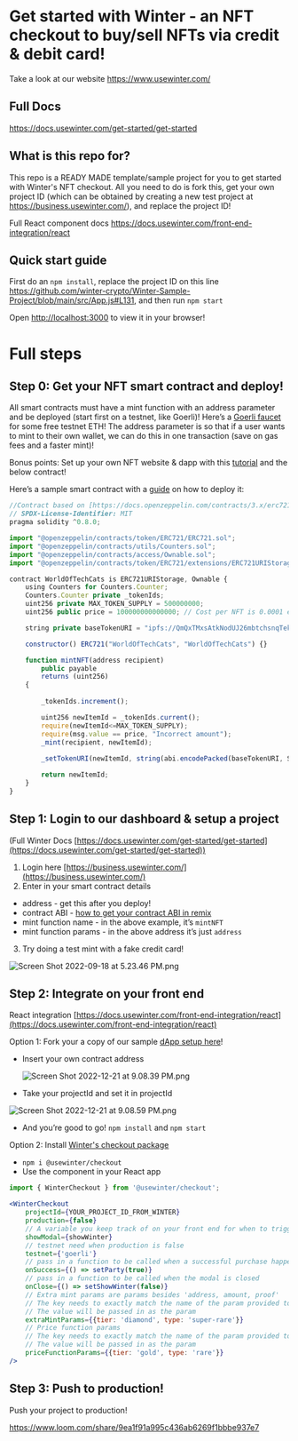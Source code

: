 # Get started with Winter - an NFT checkout to buy/sell NFTs via credit & debit card!

Take a look at our website https://www.usewinter.com/

## Full Docs 

https://docs.usewinter.com/get-started/get-started

## What is this repo for?

This repo is a READY MADE template/sample project for you to get started with Winter's NFT checkout. All you need to do is fork this, get your own project ID (which can be obtained by creating a new test project at https://business.usewinter.com/), and replace the project ID!

Full React component docs https://docs.usewinter.com/front-end-integration/react


## Quick start guide

First do an `npm install`, replace the project ID on this line https://github.com/winter-crypto/Winter-Sample-Project/blob/main/src/App.js#L131, and then run `npm start`

Open [http://localhost:3000](http://localhost:3000) to view it in your browser!

# Full steps

## Step 0: Get your NFT smart contract and deploy!

All smart contracts must have a mint function with an address parameter and be deployed (start first on a testnet, like Goerli)! Here’s a [Goerli faucet](https://goerlifaucet.com/) for some free testnet ETH! The address parameter is so that if a user wants to mint to their own wallet, we can do this in one transaction (save on gas fees and a faster mint)!

Bonus points: Set up your own NFT website & dapp with this [tutorial](https://docs.alchemy.com/docs/nft-minter) and the below contract!

Here’s a sample smart contract with a [guide](https://remix-ide.readthedocs.io/en/latest/create_deploy.html) on how to deploy it:

```jsx
//Contract based on [https://docs.openzeppelin.com/contracts/3.x/erc721](https://docs.openzeppelin.com/contracts/3.x/erc721)
// SPDX-License-Identifier: MIT
pragma solidity ^0.8.0;

import "@openzeppelin/contracts/token/ERC721/ERC721.sol";
import "@openzeppelin/contracts/utils/Counters.sol";
import "@openzeppelin/contracts/access/Ownable.sol";
import "@openzeppelin/contracts/token/ERC721/extensions/ERC721URIStorage.sol";

contract WorldOfTechCats is ERC721URIStorage, Ownable {
    using Counters for Counters.Counter;
    Counters.Counter private _tokenIds;
    uint256 private MAX_TOKEN_SUPPLY = 500000000;
    uint256 public price = 100000000000000; // Cost per NFT is 0.0001 eth, about ~20 USD

    string private baseTokenURI = "ipfs://QmQxTMxsAtkNodUJ26mbtchsnqTekKqgDvkjnzWir4vTxZ/1";

    constructor() ERC721("WorldOfTechCats", "WorldOfTechCats") {}

    function mintNFT(address recipient)
        public payable
        returns (uint256)
    {
        
        _tokenIds.increment();

        uint256 newItemId = _tokenIds.current();
        require(newItemId<=MAX_TOKEN_SUPPLY);
        require(msg.value == price, "Incorrect amount");
        _mint(recipient, newItemId);
        
        _setTokenURI(newItemId, string(abi.encodePacked(baseTokenURI, Strings.toString(newItemId))));

        return newItemId;
    }
}
```

## Step 1: Login to our dashboard & setup a project

(Full Winter Docs [https://docs.usewinter.com/get-started/get-started](https://docs.usewinter.com/get-started/get-started))

1. Login here [https://business.usewinter.com/](https://business.usewinter.com/)
2. Enter in your smart contract details 

- address - get this after you deploy!
- contract ABI - [how to get your contract ABI in remix](https://stackoverflow.com/questions/69269101/please-how-do-i-get-abi-of-my-token-after-deploying-on-bscmainet)
- mint function name - in the above example, it’s `mintNFT`
- mint function params - in the above address it’s just `address`

3. Try doing a test mint with a fake credit card! 

![Screen Shot 2022-09-18 at 5.23.46 PM.png](https://s3-us-west-2.amazonaws.com/secure.notion-static.com/22cbb2d2-d725-47e1-8557-a57809dc4ca1/Screen_Shot_2022-09-18_at_5.23.46_PM.png)

## Step 2: Integrate on your front end

React integration [https://docs.usewinter.com/front-end-integration/react](https://docs.usewinter.com/front-end-integration/react)

Option 1: Fork your a copy of our sample [dApp setup here](https://github.com/winter-crypto/Winter-Sample-Project)!

- Insert your own contract address
    
    ![Screen Shot 2022-12-21 at 9.08.39 PM.png](https://s3-us-west-2.amazonaws.com/secure.notion-static.com/1779725c-5e6f-4697-a222-0ccc76a1abc3/Screen_Shot_2022-12-21_at_9.08.39_PM.png)
    
- Take your projectId and set it in projectId

![Screen Shot 2022-12-21 at 9.08.59 PM.png](https://s3-us-west-2.amazonaws.com/secure.notion-static.com/0e4f93dc-b691-44e7-a949-1e40653bee47/Screen_Shot_2022-12-21_at_9.08.59_PM.png)

- And you’re good to go! `npm install` and `npm start`

Option 2: Install [Winter's checkout package](https://www.npmjs.com/package/@usewinter/checkout)

- `npm i @usewinter/checkout`
- Use the component in your React app

```jsx
import { WinterCheckout } from '@usewinter/checkout';

<WinterCheckout 
    projectId={YOUR_PROJECT_ID_FROM_WINTER} 
    production={false} 
    // A variable you keep track of on your front end for when to trigger showing Winter's modal!
    showModal={showWinter} 
    // testnet need when production is false
    testnet={'goerli'}
    // pass in a function to be called when a successful purchase happens
    onSuccess={() => setParty(true)}
    // pass in a function to be called when the modal is closed
    onClose={() => setShowWinter(false)}
    // Extra mint params are params besides 'address, amount, proof'
    // The key needs to exactly match the name of the param provided to Winter
    // The value will be passed in as the param
    extraMintParams={{tier: 'diamond', type: 'super-rare'}}
    // Price function params
    // The key needs to exactly match the name of the param provided to Winter
    // The value will be passed in as the param
    priceFunctionParams={{tier: 'gold', type: 'rare'}}
/>
```

## Step 3: Push to production!

Push your project to production!

https://www.loom.com/share/9ea1f91a995c436ab6269f1bbbe937e7
